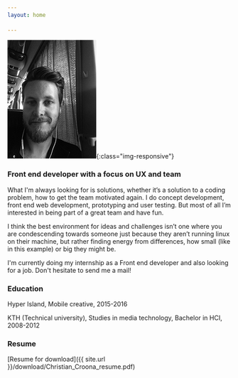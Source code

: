 ```yaml
---
layout: home

---
```


![patch](/images/profilepic.png){:class="img-responsive"}

### Front end developer with a focus on UX and team


What I'm always looking for is solutions, whether it’s a solution to a coding problem, how to get the team motivated again. I do concept development, front end web development, prototyping and user testing. But most of all I’m interested in being part of a great team and have fun.

I think the best environment for ideas and challenges isn’t one where you are condescending towards someone just because they aren’t running linux on their machine, but rather finding energy from differences, how small (like in this example) or big they might be.

I'm currently doing my internship as a Front end developer and also looking for a job. Don't hesitate to send me a mail!

### Education


Hyper Island, Mobile creative, 2015-2016

KTH (Technical university), Studies in media technology, Bachelor in HCI, 2008-2012

### Resume

[Resume for download]({{ site.url }}/download/Christian_Croona_resume.pdf)

